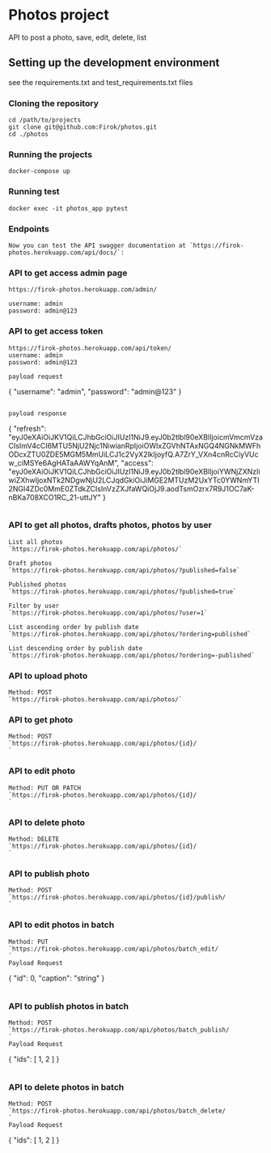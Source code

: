 # Photos project 
API to post a photo, save, edit, delete, list
 
 ## Setting up the development environment
see the requirements.txt and test_requirements.txt files

### Cloning the repository
```
cd /path/to/projects
git clone git@github.com:Firok/photos.git
cd ./photos
```

### Running the projects
```
docker-compose up
```

### Running test
```
docker exec -it photos_app pytest
```

### Endpoints
```
Now you can test the API swagger documentation at `https://firok-photos.herokuapp.com/api/docs/`:
```

### API to get access admin page
```
https://firok-photos.herokuapp.com/admin/

username: admin
password: admin@123

```


### API to get access token
```
https://firok-photos.herokuapp.com/api/token/
username: admin
password: admin@123

payload request
```
{
  "username": "admin",
  "password": "admin@123"
}
```

payload response
```
{
  "refresh": "eyJ0eXAiOiJKV1QiLCJhbGciOiJIUzI1NiJ9.eyJ0b2tlbl90eXBlIjoicmVmcmVzaCIsImV4cCI6MTU5NjU2Njc1NiwianRpIjoiOWIxZGVhNTAxNGQ4NGNkMWFhODcxZTU0ZDE5MGM5MmUiLCJ1c2VyX2lkIjoyfQ.A7ZrY_VXn4cnRcCiyVUcw_ciMSYe6AgHATaAAWYqAnM",
  "access": "eyJ0eXAiOiJKV1QiLCJhbGciOiJIUzI1NiJ9.eyJ0b2tlbl90eXBlIjoiYWNjZXNzIiwiZXhwIjoxNTk2NDgwNjU2LCJqdGkiOiJiMGE2MTUzM2UxYTc0YWNmYTI2NGI4ZDc0MmE0ZTdkZCIsInVzZXJfaWQiOjJ9.aodTsmOzrx7R9J1OC7aK-nBKa708XCO1RC_21-uttJY"
}
```

```

### API to get all photos, drafts photos, photos by user
``` 
List all photos
`https://firok-photos.herokuapp.com/api/photos/`

Draft photos
`https://firok-photos.herokuapp.com/api/photos/?published=false`

Published photos
`https://firok-photos.herokuapp.com/api/photos/?published=true`

Filter by user
`https://firok-photos.herokuapp.com/api/photos/?user=1`

List ascending order by publish date
`https://firok-photos.herokuapp.com/api/photos/?ordering=published`

List descending order by publish date
`https://firok-photos.herokuapp.com/api/photos/?ordering=-published`
```

### API to upload photo
```
Method: POST
`https://firok-photos.herokuapp.com/api/photos/`
```


### API to get photo
```
Method: POST
`https://firok-photos.herokuapp.com/api/photos/{id}/
`
```

### API to edit photo
```
Method: PUT OR PATCH
`https://firok-photos.herokuapp.com/api/photos/{id}/
`
```

### API to delete photo
```
Method: DELETE
`https://firok-photos.herokuapp.com/api/photos/{id}/
`
```

### API to publish photo
```
Method: POST
`https://firok-photos.herokuapp.com/api/photos/{id}/publish/
`
```

### API to edit photos in batch
```
Method: PUT
`https://firok-photos.herokuapp.com/api/photos/batch_edit/
`
Payload Request
```
{
  "id": 0,
  "caption": "string"
}
```
```

### API to publish photos in batch
```
Method: POST
`https://firok-photos.herokuapp.com/api/photos/batch_publish/
`
Payload Request
```
{
  "ids": [
    1, 2
  ]
}
```
```

### API to delete photos in batch
```
Method: POST
`https://firok-photos.herokuapp.com/api/photos/batch_delete/
`
Payload Request
```
{
  "ids": [
    1, 2
  ]
}
```
```